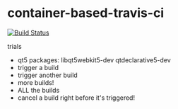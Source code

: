 # container-based-travis-ci

[![Build Status](https://travis-ci.org/MariadeAnton/container-based-travis-ci.svg?branch=master)](https://travis-ci.org/MariadeAnton/container-based-travis-ci)

trials

- qt5 packages: libqt5webkit5-dev qtdeclarative5-dev
- trigger a build
- trigger another build
- more builds!
- ALL the builds
- cancel a build right before it's triggered!
